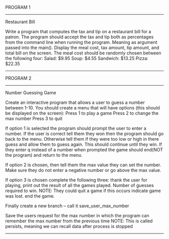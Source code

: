 PROGRAM 1
************************************************************************************
Restaurant Bill 

Write a program that computes the tax and tip on a restaurant bill for a patron. The program should accept the tax and tip both as percentages from the command line when running the program. Meaning as argument passed into the main(). Display the meal cost, tax amount, tip amount, and total bill on the screen. The meal cost should be randomly chosen between the following four:
Salad: $9.95
Soup: $4.55
Sandwich: $13.25
Pizza: $22.35

************************************************************************************


PROGRAM 2
************************************************************************************

Number Guessing Game 

Create an interactive program that allows a user to guess a number between 1-10. You should create a menu that will have options (this should be displayed on the screen):
	Press 1 to play a game
	Press 2 to change the max number
	Press 3 to quit

If option 1 is selected the program should prompt the user to enter a number. 
If the user is correct tell them they won then the program should go back to the menu. Otherwise tell them if they were too low or high in there guess and allow them to guess again. This should continue until they win. If they enter q instead of a number when prompted the game should end(NOT the program) and return to the menu.

If option 2 is chosen, then tell them the max value they can set the number. Make sure they do not enter a negative number or go above the max value.

If option 3 is chosen complete the following three:
thank the user for playing, 
print out the result of all the games played. Number of guesses required to win. 
NOTE: They could quit a game if this occurs indicate game was lost. 
end the game.

Finally create a new branch – call it save_user_max_number
	
Save the users request for the max number in which the program can remember the max number from the previous time
	NOTE: This is called persists, meaning we can recall data after process is stopped
************************************************************************************
